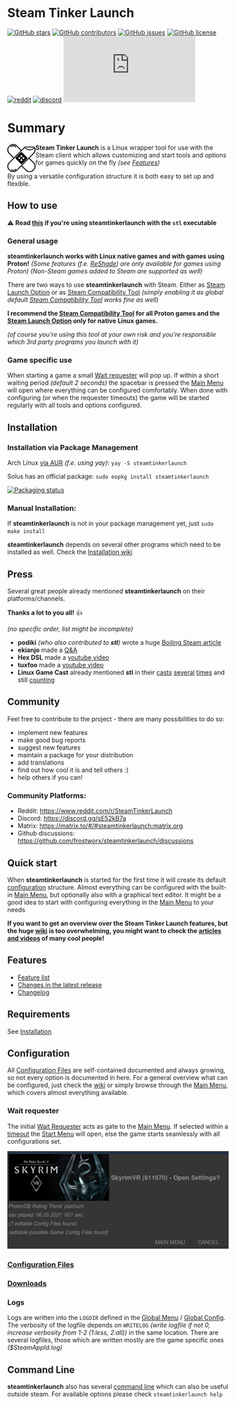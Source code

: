 # Steam Tinker Launch
[![GitHub stars](https://img.shields.io/github/stars/frostworx/steamtinkerlaunch.svg?style=flat-square)](https://github.com/frostworx/steamtinkerlaunch/stargazers)
[![GitHub contributors](https://img.shields.io/github/contributors/frostworx/steamtinkerlaunch.svg?style=flat-square)](https://github.com/frostworx/steamtinkerlaunch/graphs/contributors)
[![GitHub issues](https://img.shields.io/github/issues/frostworx/steamtinkerlaunch.svg?style=flat-square)](https://github.com/frostworx/steamtinkerlaunch/issues)
[![GitHub license](https://img.shields.io/github/license/frostworx/steamtinkerlaunch.svg?style=flat-square)](https://github.com/frostworx/steamtinkerlaunch/blob/dev/LICENSE)
[![reddit](https://img.shields.io/reddit/subreddit-subscribers/SteamTinkerLaunch?style=flat-square&label=Reddit)](https://www.reddit.com/r/SteamTinkerLaunch)
[![discord](https://img.shields.io/discord/900037707349250088?style=flat-square&label=Discord)](https://discord.gg/Y7ApcwnUcm)
[![matrix](https://img.shields.io/matrix/steamtinkerlaunch:matrix.org?style=flat-square&label=Matrix)](https://matrix.to/#/#steamtinkerlaunch:matrix.org)

# Summary

<img align="left" width="64" height="64" src="https://github.com/frostworx/repo-assets/blob/master/pics/steamtinkerlaunch-logo_64px.png" alt="**SteamTinkerLaunch** is a Linux wrapper tool for use with the Steam client">

**Steam Tinker Launch** is a Linux wrapper tool for use with the Steam client
which allows customizing and start tools and options for games quickly on the fly *(see [Features](#Features))*

By using a versatile configuration structure it is both easy to set up and flexible.

## How to use

⚠ **Read [this](https://github.com/frostworx/steamtinkerlaunch/issues/350) if you're using steamtinkerlaunch with the `stl` executable**

### General usage
**steamtinkerlaunch works with Linux native games and with games using Proton!**
*(Some features (f.e. [ReShade](https://github.com/frostworx/steamtinkerlaunch/wiki/ReShade)) are only available for games using Proton)*
*(Non-Steam games added to Steam are supported as well)*

There are two ways to use **steamtinkerlaunch** with Steam.
Either as [Steam Launch Option](https://github.com/frostworx/steamtinkerlaunch/wiki/Steam-Launch-Option) or as [Steam Compatibility Tool](https://github.com/frostworx/steamtinkerlaunch/wiki/Steam-Compatibility-Tool)
*(simply enabling it as global default [Steam Compatibility Tool](https://github.com/frostworx/steamtinkerlaunch/wiki/Steam-Compatibility-Tool) works fine as well)*

**I recommend the [Steam Compatibility Tool](https://github.com/frostworx/steamtinkerlaunch/wiki/Steam-Compatibility-Tool) for all Proton games and
the [Steam Launch Option](https://github.com/frostworx/steamtinkerlaunch/wiki/Steam-Launch-Option) only for native Linux games.**

*(of course you're using this tool at your own risk and you're responsible which 3rd party programs you launch with it)*

### Game specific use
When starting a game a small [Wait requester](#Wait-Requester) will pop up.
If within a short waiting period *(default 2 seconds)* the spacebar is pressed the [Main Menu](https://github.com/frostworx/steamtinkerlaunch/wiki/Main-Menu) will open where everything can be configured comfortably.
When done with configuring (or when the requester timeouts) the game will be started regularly with all tools and options configured.

## Installation
### Installation via Package Management

Arch Linux [via AUR](https://aur.archlinux.org/packages/steamtinkerlaunch) *(f.e. using yay)*:
`yay -S steamtinkerlaunch`

Solus has an official package:
`sudo eopkg install steamtinkerlaunch`

[![Packaging status](https://repology.org/badge/vertical-allrepos/steamtinkerlaunch.svg)](https://repology.org/project/steamtinkerlaunch/versions)

### Manual Installation:
If **steamtinkerlaunch** is not in your package management yet, just `sudo make install`

**steamtinkerlaunch** depends on several other programs which need to be installed as well.
Check the [Installation wiki](https://github.com/frostworx/steamtinkerlaunch/wiki/Installation)

## Press
Several great people already mentioned **steamtinkerlaunch** on their platforms/channels.

**Thanks a lot to you all!** 👍

*(no specific order, list might be incomplete)*

- **podiki** *(who also contributed to **stl**)* wrote a huge [Boiling Steam article](https://boilingsteam.com/supercharge-steam-with-steamtinkerlaunch-stl)
- **ekianjo** made a [Q&A](https://boilingsteam.com/steam-tinker-launcher-making-tinkering-much-easier)
- **Hex DSL** made a [youtube video](https://www.youtube.com/watch?v=rdXQRMwMfPE)
- **tuxfoo**  made a [youtube video](https://www.youtube.com/watch?v=l1KjIANTIKs)
- **Linux Game Cast** already mentioned **stl** in their [casts](https://www.youtube.com/watch?v=djuZdnE83fE&t=436s) [several](https://www.youtube.com/watch?v=yVsTMhx8E7c&t=983s) [times](https://www.youtube.com/watch?v=qhybhTGV3mA&t=1279s)
  and still [counting](https://linuxgamecast.com/2021/11/linux-game-cast-484-yami-pedro)

## Community
Feel free to contribute to the project - there are many possibilities to do so:
- implement new features
- make good bug reports
- suggest new features
- maintain a package for your distribution
- add translations
- find out how cool it is and tell others :)
- help others if you can!

### Community Platforms:

- Reddit: https://www.reddit.com/r/SteamTinkerLaunch
- Discord: https://discord.gg/sE52kB7a
- Matrix: https://matrix.to/#/#steamtinkerlaunch:matrix.org
- Github discussions: https://github.com/frostworx/steamtinkerlaunch/discussions

## Quick start
When **steamtinkerlaunch** is started for the first time it will create its default [configuration](#Configuration) structure.
Almost everything can be configured with the built-in [Main Menu](https://github.com/frostworx/steamtinkerlaunch/wiki/Main-Menu), but optionally also with a graphical text editor.
It might be a good idea to start with configuring everything in the [Main Menu](https://github.com/frostworx/steamtinkerlaunch/wiki/Main-Menu) to your needs

**If you want to get an overview over the Steam Tinker Launch features, but the huge [wiki](https://github.com/frostworx/steamtinkerlaunch/wiki) is too overwhelming,
you might want to check the [articles and videos](#Press) of many cool people!**


## Features
- [Feature list](https://github.com/frostworx/steamtinkerlaunch/wiki#features)
- [Changes in the latest release](https://github.com/frostworx/steamtinkerlaunch/releases/latest)
- [Changelog](https://github.com/frostworx/steamtinkerlaunch/wiki/Changelog)


## Requirements
See [Installation](https://github.com/frostworx/steamtinkerlaunch/wiki/Installation)
 
## Configuration
All [Configuration Files](https://github.com/frostworx/steamtinkerlaunch/wiki/Configuration-Files) are self-contained documented and always growing, so not every option is documented in here.
For a general overview what can be configured, just check the [wiki](https://github.com/frostworx/steamtinkerlaunch/wiki) or simply browse through the 
[Main Menu](https://github.com/frostworx/steamtinkerlaunch/wiki/Main-Menu), which covers almost everything available.

### Wait requester
The initial [Wait Requester](https://github.com/frostworx/steamtinkerlaunch/wiki/Wait-Requester) acts as gate to the [Main Menu](https://github.com/frostworx/steamtinkerlaunch/wiki/Main-Menu).
If selected within a [timeout](https://github.com/frostworx/steamtinkerlaunch/wiki/Wait-Requester#timeout) the [Start Menu](https://github.com/frostworx/steamtinkerlaunch/wiki/Start-Menu) will open,
else the game starts seamlessly with all configurations set.

![Wait Requester](https://github.com/frostworx/repo-assets/blob/master/pics/WaitRequester.jpg)

### [Configuration Files](https://github.com/frostworx/steamtinkerlaunch/wiki/Configuration-Files)

### [Downloads](https://github.com/frostworx/steamtinkerlaunch/wiki/Downloads)

### Logs
Logs are written into the `LOGDIR` defined in the [Global Menu](https://github.com/frostworx/steamtinkerlaunch/wiki/Global-Menu) / [Global Config](https://github.com/frostworx/steamtinkerlaunch/wiki/Configuration-Files#Global-Config).
The verbosity of the logfile depends on `WRITELOG` *(write logfile if not 0, increase verbosity from 1-2 (1:less, 2:all))*
in the same location.
There are several logfiles, those which are written mostly are the game specific ones *($SteamAppId.log)*

## Command Line
**steamtinkerlaunch** also has several [command line](https://github.com/frostworx/steamtinkerlaunch/wiki/Command-Line) which can also be useful outside steam.
For available options please check `steamtinkerlaunch help`
